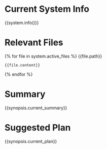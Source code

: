 # Current System Info

{{system.info()}}

# Relevant Files

{% for file in system.active_files %}
{{file.path}}
```{{file.language}}
{{file.content}}
```

{% endfor %}

# Summary

{{synopsis.current_summary}}

# Suggested Plan

{{synopsis.current_plan}}
